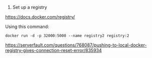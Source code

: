 1. Set up a registry

https://docs.docker.com/registry/

Using this command:

`docker run -d -p 32000:5000 --name registry2 registry:2`

https://serverfault.com/questions/768087/pushing-to-local-docker-registry-gives-connection-reset-error/835934
